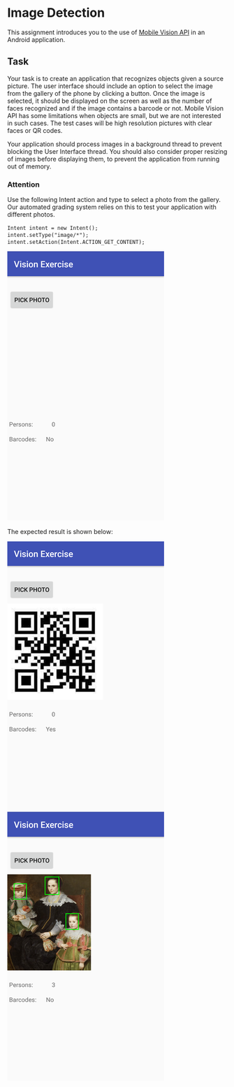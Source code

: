 # Image Detection

This assignment introduces you to the use of [Mobile Vision API](https://developers.google.com/vision/android/getting-started) in an Android application.

## Task
Your task is to create an application that recognizes objects given a source picture. The user interface should include an option to select the image from the gallery of the phone by clicking a button. Once the image is selected, it should be displayed on the screen as well as the number of faces recognized and if the image contains a barcode or not. Mobile Vision API has some limitations when objects are small, but we are not interested in such cases. The test cases will be high resolution pictures with clear faces or QR codes.

Your application should process images in a background thread to prevent blocking the User Interface thread. You should also consider proper resizing of images before displaying them, to prevent the application from running out of memory.


### Attention

Use the following Intent action and type to select a photo from the gallery. Our automated grading system relies on this to test your application with different photos.
```
Intent intent = new Intent();
intent.setType("image/*");
intent.setAction(Intent.ACTION_GET_CONTENT);
```

![picture](https://github.com/pty41/2017_2018_course_assignment/blob/master/Mobile%20Cloud%20Computing/Image%20Detection/12.png)

The expected result is shown below:

![picture](https://github.com/pty41/2017_2018_course_assignment/blob/master/Mobile%20Cloud%20Computing/Image%20Detection/22.png)
![picture](https://github.com/pty41/2017_2018_course_assignment/blob/master/Mobile%20Cloud%20Computing/Image%20Detection/3.png)

